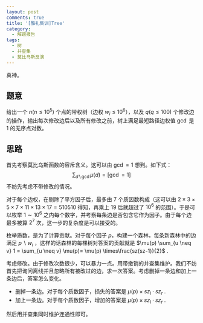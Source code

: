 ```yaml
---
layout: post
comments: true
title: '[雅礼集训]Tree'
category:
  - 解题报告
tags:
  - 树
  - 并查集
  - 莫比乌斯反演
---
```


真神。

## 题意

给出一个 $n (n \le 10^5)$ 个点的带权树（边权 $w_i \le 10^6$），以及 $q(q \le 100)$ 个修改边的操作，输出每次修改边后以及所有修改之前，树上满足最短路径边权值 $\gcd$ 是 $1$ 的无序点对数。

## 思路

首先考察莫比乌斯函数的容斥含义。这可以由 $\gcd = 1$ 想到。如下式：
$$
\sum_{d  \backslash \! \gcd} \mu(d) = [\gcd = 1]
$$
不妨先考虑不带修改的情况。

对于每个边权，在剔除了平方因子后，最多由 $7$ 个质因数构成（这可以由 $2 \times 3 \times 5 \times 7 \times 11 \times 13 \times 17 = 510510$ 得知，再乘上 $19$ 后就超过了 $10^6$ 的范围）。于是可以枚举  $1 \sim 10^6$ 之内每个数字，并考察每条边是否包含它作为因子。由于每个边最多被算 $2^7$ 次，这一步的复杂度是可以接受的。

枚举质数，是为了计算贡献。对于每个因子 $p$，构建一个森林，每条新森林中的边满足 $p \backslash w_i$ ，这样的话森林的每棵树对答案的贡献就是 $\mu(p) \sum_{u \neq v} 1 = \sum_{u \neq v} \mu(p)= \mu(p) \times\frac{sz(sz-1)}{2}$ .

考虑修改。由于修改次数很少，可以暴力一点。用带撤销的并查集维护。我们不妨首先把询问离线并且忽略所有被改过的边，求一次答案。考虑删掉一条边和加上一条边后，答案怎么变化。

- 删掉一条边。对于每个质数因子，损失的答案是 $\mu(p) \times sz_l \cdot sz_r$ .
- 加上一条边。对于每个质数因子，增加的答案是 $\mu(p) \times sz_l \cdot sz_r$ .

然后用并查集同时维护连通性即可。
